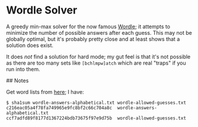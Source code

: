 # Wordle Solver

A greedy min-max solver for the now famous
[Wordle](https://www.powerlanguage.co.uk/wordle/); it attempts to minimize the
number of possible answers after each guess. This may not be globally optimal,
but it's probably pretty close and at least shows that a solution does exist.

It does _not_ find a solution for hard mode; my gut feel is that it's not
possible as there are too many sets like `[bchlmpw]atch` which are real "traps"
if you run into them.

## Notes

Get word lists from
[here](https://www.reddit.com/r/wordle/comments/s4tcw8/a_note_on_wordles_word_list/hstkip2/);
I have:

```
$ sha1sum wordle-answers-alphabetical.txt wordle-allowed-guesses.txt 
c216eac05a4f78fa749965e9fc8bf2c66c704a8c  wordle-answers-alphabetical.txt
ccf7adfd89f8177d1367224bdb73675f97e9d75b  wordle-allowed-guesses.txt
```
